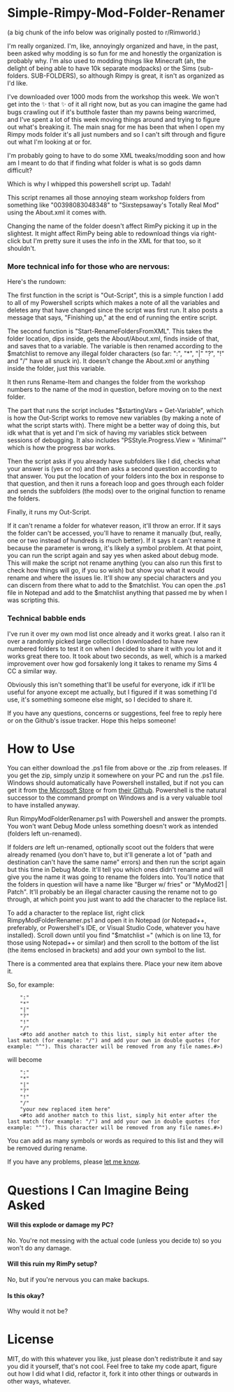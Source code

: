# Simple-Rimpy-Mod-Folder-Renamer

(a big chunk of the info below was originally posted to r/Rimworld.)

I'm really organized. I'm, like, annoyingly organized and have, in the past, been asked why modding is so fun for me and honestly the organization is probably why. I'm also used to modding things like Minecraft (ah, the delight of being able to have 10k separate modpacks) or the Sims (sub-folders. SUB-FOLDERS), so although Rimpy is great, it isn't as organized as I'd like.

I've downloaded over 1000 mods from the workshop this week. We won't get into the ✨ that ✨ of it all right now, but as you can imagine the game had bugs crawling out if it's butthole faster than my pawns being warcrimed, and I've spent a lot of this week moving things around and trying to figure out what's breaking it. The main snag for me has been that when I open my Rimpy mods folder it's all just numbers and so I can't sift through and figure out what I'm looking at or for.

I'm probably going to have to do some XML tweaks/modding soon and how am I meant to do that if finding what folder is what is so gods damn difficult?

Which is why I whipped this powershell script up. Tadah!

This script renames all those annoying steam workshop folders from something like "00398083048348" to "Sixstepsaway's Totally Real Mod" using the About.xml it comes with.

Changing the name of the folder doesn't affect RimPy picking it up in the slightest. It might affect RimPy being able to redownload things via right-click but I'm pretty sure it uses the info in the XML for that too, so it shouldn't.

### More technical info for those who are nervous:

Here's the rundown:

The first function in the script is "Out-Script", this is a simple function I add to all of my Powershell scripts which makes a note of all the variables and deletes any that have changed since the script was first run. It also posts a message that says, "Finishing up," at the end of running the entire script.

The second function is "Start-RenameFoldersFromXML". This takes the folder location, dips inside, gets the About/About.xml, finds <name> inside of that, and saves that to a variable. The variable is then renamed according to the $matchlist to remove any illegal folder characters (so far: ":", "*", "|" "?", "!" and "/" have all snuck in). It doesn't change the About.xml or anything inside the folder, just this variable.

It then runs Rename-Item and changes the folder from the workshop numbers to the name of the mod in question, before moving on to the next folder.

The part that runs the script includes "$startingVars = Get-Variable", which is how the Out-Script works to remove new variables (by making a note of what the script starts with). There might be a better way of doing this, but idk what that is yet and I'm sick of having my variables stick between sessions of debugging. It also includes "PSStyle.Progress.View = 'Minimal'" which is how the progress bar works.

Then the script asks if you already have subfolders like I did, checks what your answer is (yes or no) and then asks a second question according to that answer. You put the location of your folders into the box in response to that question, and then it runs a foreach loop and goes through each folder and sends the subfolders (the mods) over to the original function to rename the folders.

Finally, it runs my Out-Script.

If it can't rename a folder for whatever reason, it'll throw an error. If it says the folder can't be accessed, you'll have to rename it manually (but, really, one or two instead of hundreds is much better). If it says it can't rename it because the parameter is wrong, it's likely a symbol problem. At that point, you can run the script again and say yes when asked about debug mode. This will make the script not rename anything (you can also run this first to check how things will go, if you so wish) but show you what it would rename and where the issues lie. It'll show any special characters and you can discern from there what to add to the $matchlist. You can open the .ps1 file in Notepad and add to the $matchlist anything that passed me by when I was scripting this.


### Technical babble ends

I've run it over my own mod list once already and it works great. I also ran it over a randomly picked large collection I downloaded to have new numbered folders to test it on when I decided to share it with you lot and it works great there too. It took about two seconds, as well, which is a marked improvement over how god forsakenly long it takes to rename my Sims 4 CC a similar way.

Obviously this isn't something that'll be useful for everyone, idk if it'll be useful for anyone except me actually, but I figured if it was something I'd use, it's something someone else might, so I decided to share it.

If you have any questions, concerns or suggestions, feel free to reply here or on the Github's issue tracker. Hope this helps someone!
  
# How to Use
You can either download the .ps1 file from above or the .zip from releases. If you get the zip, simply unzip it somewhere on your PC and run the .ps1 file. Windows should automatically have Powershell installed, but if not you can get it from [the Microsoft Store](https://apps.microsoft.com/store/detail/powershell/9MZ1SNWT0N5D?hl=en-us&gl=us) or from [their Github](https://github.com/PowerShell/PowerShell). Powershell is the natural successor to the command prompt on Windows and is a very valuable tool to have installed anyway. 

Run RimpyModFolderRenamer.ps1 with Powershell and answer the prompts. You won't want Debug Mode unless something doesn't work as intended (folders left un-renamed). 

If folders _are_ left un-renamed, optionally scoot out the folders that were already renamed (you don't have to, but it'll generate a lot of "path and destination can't have the same name" errors) and then run the script again but this time in Debug Mode. It'll tell you which ones didn't rename and will give you the name it was going to rename the folders into. You'll notice that the folders in question will have a name like "Burger w/ fries" or "MyMod21 | Patch". It'll probably be an illegal character causing the rename not to go through, at which point you just want to add the character to the replace list. 

To add a character to the replace list, right click RimpyModFolderRenamer.ps1 and open it in Notepad (or Notepad++, preferably, or Powershell's IDE, or Visual Studio Code, whatever you have installed). Scroll down until you find "$matchlist =" (which is on line 13, for those using Notepad++ or similar) and then scroll to the bottom of the list (the items enclosed in brackets) and add your own symbol to the list.

There is a commented area that explains there. Place your new item above it. 

So, for example: 

```$matchlist = @("."
    ":"
    "*"
    "|"
    "?"
    "!"
    "/"
    <#to add another match to this list, simply hit enter after the last match (for example: "/") and add your own in double quotes (for example: "^"). This character will be removed from any file names.#>)
```

will become

```$matchlist = @("."
    ":"
    "*"
    "|"
    "?"
    "!"
    "/"
    "your new replaced item here"
    <#to add another match to this list, simply hit enter after the last match (for example: "/") and add your own in double quotes (for example: "^"). This character will be removed from any file names.#>)
```

You can add as many symbols or words as required to this list and they will be removed during rename.

If you have any problems, please [let me know](https://github.com/sixstepsaway/Simple-Rimpy-Mod-Folder-Renamer/issues). 
  
# Questions I Can Imagine Being Asked 

#### Will this explode or damage my PC?
No. You're not messing with the actual code (unless you decide to) so you won't do any damage.

#### Will this ruin my RimPy setup? 
No, but if you're nervous you can make backups. 

#### Is this okay?
Why would it not be?
  
# License

MIT, do with this whatever you like, just please don't redistribute it and say you did it yourself, that's not cool. Feel free to take my code apart, figure out how I did what I did, refactor it, fork it into other things or outwards in other ways, whatever. 
